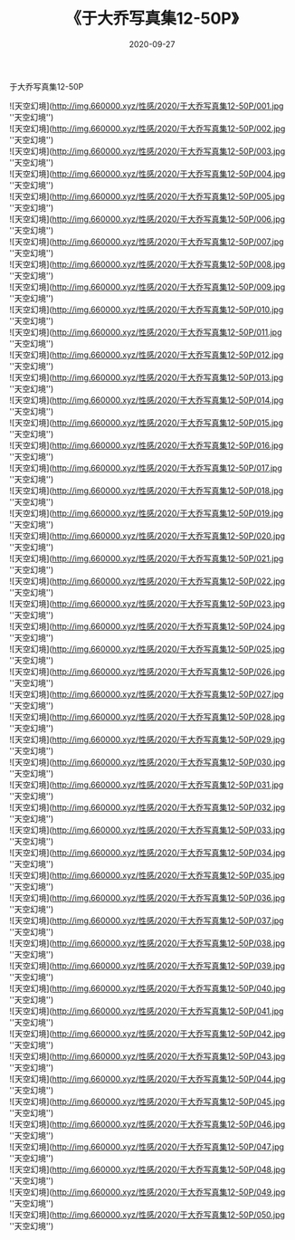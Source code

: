 ﻿---
layout: post
title:  《于大乔写真集12-50P》
date:   2020-09-27
img: http://img.660000.xyz/性感/2020/于大乔写真集12-50P/000.jpg
categories: [美女, 性感, 泳衣]
---

于大乔写真集12-50P



![天空幻境](http://img.660000.xyz/性感/2020/于大乔写真集12-50P/001.jpg ''天空幻境'') <br>
![天空幻境](http://img.660000.xyz/性感/2020/于大乔写真集12-50P/002.jpg ''天空幻境'') <br>
![天空幻境](http://img.660000.xyz/性感/2020/于大乔写真集12-50P/003.jpg ''天空幻境'') <br>
![天空幻境](http://img.660000.xyz/性感/2020/于大乔写真集12-50P/004.jpg ''天空幻境'') <br>
![天空幻境](http://img.660000.xyz/性感/2020/于大乔写真集12-50P/005.jpg ''天空幻境'') <br>
![天空幻境](http://img.660000.xyz/性感/2020/于大乔写真集12-50P/006.jpg ''天空幻境'') <br>
![天空幻境](http://img.660000.xyz/性感/2020/于大乔写真集12-50P/007.jpg ''天空幻境'') <br>
![天空幻境](http://img.660000.xyz/性感/2020/于大乔写真集12-50P/008.jpg ''天空幻境'') <br>
![天空幻境](http://img.660000.xyz/性感/2020/于大乔写真集12-50P/009.jpg ''天空幻境'') <br>
![天空幻境](http://img.660000.xyz/性感/2020/于大乔写真集12-50P/010.jpg ''天空幻境'') <br>
![天空幻境](http://img.660000.xyz/性感/2020/于大乔写真集12-50P/011.jpg ''天空幻境'') <br>
![天空幻境](http://img.660000.xyz/性感/2020/于大乔写真集12-50P/012.jpg ''天空幻境'') <br>
![天空幻境](http://img.660000.xyz/性感/2020/于大乔写真集12-50P/013.jpg ''天空幻境'') <br>
![天空幻境](http://img.660000.xyz/性感/2020/于大乔写真集12-50P/014.jpg ''天空幻境'') <br>
![天空幻境](http://img.660000.xyz/性感/2020/于大乔写真集12-50P/015.jpg ''天空幻境'') <br>
![天空幻境](http://img.660000.xyz/性感/2020/于大乔写真集12-50P/016.jpg ''天空幻境'') <br>
![天空幻境](http://img.660000.xyz/性感/2020/于大乔写真集12-50P/017.jpg ''天空幻境'') <br>
![天空幻境](http://img.660000.xyz/性感/2020/于大乔写真集12-50P/018.jpg ''天空幻境'') <br>
![天空幻境](http://img.660000.xyz/性感/2020/于大乔写真集12-50P/019.jpg ''天空幻境'') <br>
![天空幻境](http://img.660000.xyz/性感/2020/于大乔写真集12-50P/020.jpg ''天空幻境'') <br>
![天空幻境](http://img.660000.xyz/性感/2020/于大乔写真集12-50P/021.jpg ''天空幻境'') <br>
![天空幻境](http://img.660000.xyz/性感/2020/于大乔写真集12-50P/022.jpg ''天空幻境'') <br>
![天空幻境](http://img.660000.xyz/性感/2020/于大乔写真集12-50P/023.jpg ''天空幻境'') <br>
![天空幻境](http://img.660000.xyz/性感/2020/于大乔写真集12-50P/024.jpg ''天空幻境'') <br>
![天空幻境](http://img.660000.xyz/性感/2020/于大乔写真集12-50P/025.jpg ''天空幻境'') <br>
![天空幻境](http://img.660000.xyz/性感/2020/于大乔写真集12-50P/026.jpg ''天空幻境'') <br>
![天空幻境](http://img.660000.xyz/性感/2020/于大乔写真集12-50P/027.jpg ''天空幻境'') <br>
![天空幻境](http://img.660000.xyz/性感/2020/于大乔写真集12-50P/028.jpg ''天空幻境'') <br>
![天空幻境](http://img.660000.xyz/性感/2020/于大乔写真集12-50P/029.jpg ''天空幻境'') <br>
![天空幻境](http://img.660000.xyz/性感/2020/于大乔写真集12-50P/030.jpg ''天空幻境'') <br>
![天空幻境](http://img.660000.xyz/性感/2020/于大乔写真集12-50P/031.jpg ''天空幻境'') <br>
![天空幻境](http://img.660000.xyz/性感/2020/于大乔写真集12-50P/032.jpg ''天空幻境'') <br>
![天空幻境](http://img.660000.xyz/性感/2020/于大乔写真集12-50P/033.jpg ''天空幻境'') <br>
![天空幻境](http://img.660000.xyz/性感/2020/于大乔写真集12-50P/034.jpg ''天空幻境'') <br>
![天空幻境](http://img.660000.xyz/性感/2020/于大乔写真集12-50P/035.jpg ''天空幻境'') <br>
![天空幻境](http://img.660000.xyz/性感/2020/于大乔写真集12-50P/036.jpg ''天空幻境'') <br>
![天空幻境](http://img.660000.xyz/性感/2020/于大乔写真集12-50P/037.jpg ''天空幻境'') <br>
![天空幻境](http://img.660000.xyz/性感/2020/于大乔写真集12-50P/038.jpg ''天空幻境'') <br>
![天空幻境](http://img.660000.xyz/性感/2020/于大乔写真集12-50P/039.jpg ''天空幻境'') <br>
![天空幻境](http://img.660000.xyz/性感/2020/于大乔写真集12-50P/040.jpg ''天空幻境'') <br>
![天空幻境](http://img.660000.xyz/性感/2020/于大乔写真集12-50P/041.jpg ''天空幻境'') <br>
![天空幻境](http://img.660000.xyz/性感/2020/于大乔写真集12-50P/042.jpg ''天空幻境'') <br>
![天空幻境](http://img.660000.xyz/性感/2020/于大乔写真集12-50P/043.jpg ''天空幻境'') <br>
![天空幻境](http://img.660000.xyz/性感/2020/于大乔写真集12-50P/044.jpg ''天空幻境'') <br>
![天空幻境](http://img.660000.xyz/性感/2020/于大乔写真集12-50P/045.jpg ''天空幻境'') <br>
![天空幻境](http://img.660000.xyz/性感/2020/于大乔写真集12-50P/046.jpg ''天空幻境'') <br>
![天空幻境](http://img.660000.xyz/性感/2020/于大乔写真集12-50P/047.jpg ''天空幻境'') <br>
![天空幻境](http://img.660000.xyz/性感/2020/于大乔写真集12-50P/048.jpg ''天空幻境'') <br>
![天空幻境](http://img.660000.xyz/性感/2020/于大乔写真集12-50P/049.jpg ''天空幻境'') <br>
![天空幻境](http://img.660000.xyz/性感/2020/于大乔写真集12-50P/050.jpg ''天空幻境'') <br>